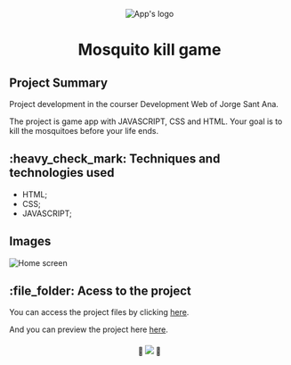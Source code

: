 <p align="center">
  <img src="https://user-images.githubusercontent.com/97169087/194293891-a8233c91-05fd-4693-8a6b-6d440c96879b.png" alt="App's logo"/>
</p>
<h1 align="center">Mosquito kill game</h1>
<h2>Project Summary</h2>
<p>Project development in the courser Development Web of Jorge Sant Ana.</p>
<p>The project is game app with JAVASCRIPT, CSS and HTML. Your goal is to kill the mosquitoes before your life ends. </p> 
<h2>:heavy_check_mark:  Techniques and technologies used</h2>
<ul>
 <li>HTML;</li>
 <li>CSS;</li>
 <li>JAVASCRIPT;</li>
</ul>
<h2>Images</h2>
<img src="https://user-images.githubusercontent.com/97169087/194294541-0ba48fe8-20b3-4360-9c8b-82b3614b265d.png" alt="Home screen"/>

<h2>:file_folder: Acess to the project</h2>

<p>You can access the project files by clicking <a href="https://github.com/PHDevss/App-Mata-Mosquito/">here</a>.</p> 
<p>And you can preview the project here <a href="https://phdevss.github.io/App-Mata-Mosquito/index.html" target="_blank">here</a>.</p> 
<h4 align="center"> 
  🚧 <img src="http://img.shields.io/static/v1?label=STATUS&message=FINISHED&color=GREEN&style=for-the-badge" /> 🚧
